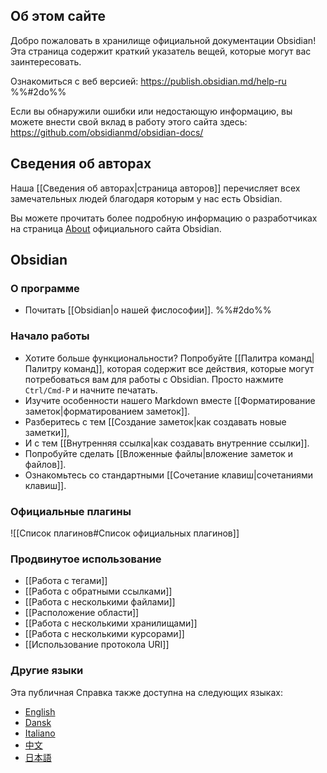 ## Об этом сайте

Добро пожаловать в хранилище официальной документации Obsidian! Эта страница содержит краткий указатель вещей, которые могут вас заинтересовать.

Ознакомиться с веб версией: https://publish.obsidian.md/help-ru %%#2do%%

Если вы обнаружили ошибки или недостающую информацию, вы можете внести свой вклад в работу этого сайта здесь: https://github.com/obsidianmd/obsidian-docs/

## Сведения об авторах

Наша [[Сведения об авторах|страница авторов]] перечисляет всех замечательных людей благодаря которым у нас есть Obsidian.

Вы можете прочитать более подробную информацию о разработчиках на страница [About](https://obsidian.md/about) официального сайта Obsidian.

## Obsidian

### О программе

- Почитать [[Obsidian|о нашей фислософии]]. %%#2do%%

### Начало работы

- Хотите больше функциональности? Попробуйте [[Палитра команд|Палитру команд]], которая содержит все действия, которые могут потребоваться вам для работы с Obsidian. Просто нажмите `Ctrl/Cmd-P` и начните печатать.
- Изучите особенности нашего Markdown вместе [[Форматирование заметок|форматированием заметок]].
- Разберитесь с тем [[Создание заметок|как создавать новые заметки]],
- И с тем [[Внутренняя ссылка|как создавать внутренние ссылки]].
- Попробуйте сделать [[Вложенные файлы|вложение заметок и файлов]].
- Ознакомьтесь со стандартными [[Сочетание клавиш|сочетаниями клавиш]].

### Официальные плагины

![[Список плагинов#Список официальных плагинов]]

### Продвинутое использование

- [[Работа с тегами]]
- [[Работа с обратными ссылками]]
- [[Работа с несколькими файлами]]
- [[Расположение области]]
- [[Работа с несколькими хранилищами]]
- [[Работа с несколькими курсорами]]
- [[Использование протокола URI]]

### Другие языки

Эта публичная Справка также доступна на следующих языках:

- [English](https://publish.obsidian.md/help)
- [Dansk](https://publish.obsidian.md/help-da)
- [Italiano](https://publish.obsidian.md/help-it)
- [中文](https://publish.obsidian.md/help-zh)
- [日本語](https://publish.obsidian.md/help-ja)